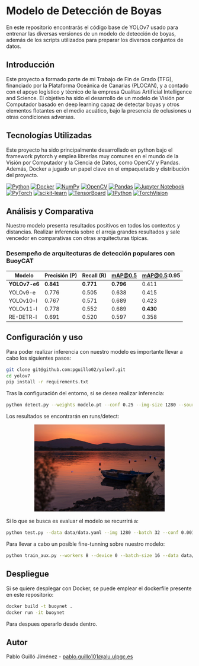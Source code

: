 # Modelo de Detección de Boyas

En este repositorio encontrarás el código base de YOLOv7 usado para entrenar las diversas versiones de un modelo de detección de boyas, además de los scripts utilizados para preparar los diversos conjuntos de datos. 

## Introducción

Este proyecto a formado parte de mi Trabajo de Fin de Grado (TFG), financiado por la Plataforma Oceánica de Canarias (PLOCAN), y a contado con el apoyo logístico y técnico de la empresa Qualitas Artificial Intelligence and Science. El objetivo ha sido el desarrollo de un modelo de Visión por Computador basado en deep learning capaz de detectar boyas y otros elementos flotantes en el medio acuático, bajo la presencia de oclusiones u otras condiciones adversas. 

## Tecnologías Utilizadas

Este proyecto ha sido principalmente desarrollado en python bajo el framework pytorch y emplea librerías muy comunes en el mundo de la Visión por Computador y la Ciencia de Datos, como OpenCV y Pandas. Además, Docker a jugado un papel clave en el empaquetado y distribución del proyecto. 

 [![Python][Python.com]][Python-url] [![Docker][Docker.com]][Docker-url] [![NumPy][NumPy.com]][NumPy-url]  [![OpenCV][OpenCV.com]][OpenCV-url] [![Pandas][Pandas.com]][Pandas-url] [![Jupyter Notebook][JupyterNotebook.com]][JupyterNotebook-url][![PyTorch][PyTorch.com]][PyTorch-url] [![scikit-learn][scikit-learn.com]][scikit-learn-url] [![TensorBoard][TensorBoard.com]][TensorBoard-url] [![IPython][IPython.com]][IPython-url] [![TorchVision][TorchVision.com]][TorchVision-url]

## Análisis y Comparativa

Nuestro modelo presenta resultados positivos en todos los contextos y distancias. Realizar inferencia sobre el arroja grandes resultados y sale vencedor en comparativas con otras arquitecturas típicas. 

### Desempeño de arquitecturas de detección populares con BuoyCAT

| Modelo     | Precisión (P) | Recall (R) | mAP@0.5 | mAP@0.5:0.95 |
|------------|---------------|------------|---------|--------------|
| **YOLOv7-e6**   | **0.841**     | **0.771**  | **0.796** | 0.411        |
| YOLOv9-e   | 0.776         | 0.505      | 0.638   | 0.415        |
| YOLOv10-l  | 0.767         | 0.571      | 0.689   | 0.423        |
| YOLOv11-l  | 0.778         | 0.552      | 0.689   | **0.430**    |
| RE-DETR-l | 0.691         | 0.520      | 0.597   | 0.358        |


## Configuración y uso

Para poder realizar inferencia con nuestro modelo es importante llevar a cabo los siguientes pasos:

```sh
git clone git@github.com:pguillo02/yolov7.git
cd yolov7
pip install -r requirements.txt
```

Tras la configuración del entorno, si se desea realizar inferencia:

```sh
python detect.py --weights modelo.pt --conf 0.25 --img-size 1280 --source inference/boya1.jpg
```

Los resultados se encontrarán en runs/detect:

<div align="center">
    <a href="./">
        <img src="runs/detect//pexels-magi-dobreva-89810117-18852093.jpg" width="70%"/>
    </a>
</div>

Si lo que se busca es evaluar el modelo se recurrirá a:

```sh
python test.py --data data/data.yaml --img 1280 --batch 32 --conf 0.001 --iou 0.65 --device 0 --weights modelo.pt 
```

Para llevar a cabo un posible fine-tunning sobre nuestro modelo: 

```sh
python train_aux.py --workers 8 --device 0 --batch-size 16 --data data/data.yaml --img 1280 1280 --cfg cfg/training/yolov7-e6.yaml --weights modelo.py --hyp data/custom_hyp.yaml
```

## Despliegue

Si se quiere desplegar con Docker, se puede emplear el dockerfile presente en este repositorio:

```sh
docker build -t buoynet .
docker run -it buoynet
```

Para despues operarlo desde dentro.
 
## Autor

Pablo Guilló Jiménez - pablo.guillo101@alu.ulpgc.es

[Python.com]: https://img.shields.io/badge/Python-3776AB?style=for-the-badge&logo=python&logoColor=white
[Python-url]: https://www.python.org/

[Docker.com]: https://img.shields.io/badge/Docker-2496ED?style=for-the-badge&logo=docker&logoColor=white
[Docker-url]: https://www.docker.com/

[NumPy.com]: https://img.shields.io/badge/NumPy-013243?style=for-the-badge&logo=numpy&logoColor=white
[NumPy-url]: https://numpy.org/

[OpenCV.com]: https://img.shields.io/badge/OpenCV-5C3EE8?style=for-the-badge&logo=opencv&logoColor=white
[OpenCV-url]: https://opencv.org/

[Pandas.com]: https://img.shields.io/badge/Pandas-150458?style=for-the-badge&logo=pandas&logoColor=white
[Pandas-url]: https://pandas.pydata.org/

[JupyterNotebook.com]: https://img.shields.io/badge/Jupyter-FFFFFF?style=for-the-badge&logo=jupyter&logoColor=orange
[JupyterNotebook-url]: https://jupyter.org/

[PyTorch.com]: https://img.shields.io/badge/PyTorch-EE4C2C?style=for-the-badge&logo=pytorch&logoColor=white
[PyTorch-url]: https://pytorch.org/

[scikit-learn.com]: https://img.shields.io/badge/scikit--learn-F7931E?style=for-the-badge&logo=scikit-learn&logoColor=white
[scikit-learn-url]: https://scikit-learn.org/

[TensorBoard.com]: https://img.shields.io/badge/TensorBoard-FF6F00?style=for-the-badge&logo=tensorflow&logoColor=white
[TensorBoard-url]: https://www.tensorflow.org/tensorboard

[IPython.com]: https://img.shields.io/badge/IPython-FFA500?style=for-the-badge&logo=ipython&logoColor=white
[IPython-url]: https://ipython.org/

[TorchVision.com]: https://img.shields.io/badge/TorchVision-EE4C2C?style=for-the-badge&logo=python&logoColor=white
[TorchVision-url]: https://pytorch.org/vision/stable/

